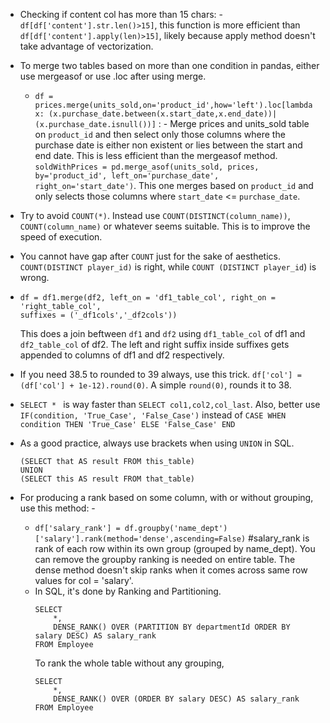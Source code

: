 - Checking if content col has more than 15 chars: - ```df[df['content'].str.len()>15]```, this function is more efficient than ```df[df['content'].apply(len)>15]```, likely because apply method doesn't take advantage of vectorization.

- To merge two tables based on more than one condition in pandas, either use mergeasof or use .loc after using merge.
  
  - ```df = prices.merge(units_sold,on='product_id',how='left').loc[lambda x: (x.purchase_date.between(x.start_date,x.end_date))|(x.purchase_date.isnull())]``` : - Merge prices and units_sold table on ```product_id``` and then select only those columns where the purchase date is either non existent or lies between the start and end date. This is less efficient than the mergeasof method. ```soldWithPrices = pd.merge_asof(units_sold, prices, by='product_id', left_on='purchase_date', right_on='start_date')```. This one merges based on ```product_id``` and only selects those columns where ```start_date``` <= ```purchase_date```. 

- Try to avoid ```COUNT(*)```. Instead use ```COUNT(DISTINCT(column_name))```, ```COUNT(column_name)``` or whatever seems suitable. This is to improve the speed of execution.

- You cannot have gap after ```COUNT``` just for the sake of aesthetics. ```COUNT(DISTINCT player_id)``` is right, while ```COUNT (DISTINCT player_id```) is wrong.

- ```
  df = df1.merge(df2, left_on = 'df1_table_col', right_on = 'right_table_col',
  suffixes = ('_df1cols','_df2cols'))
  ```
  This does a join beftween ```df1``` and ```df2``` using ```df1_table_col``` of df1 and ```df2_table_col``` of df2. The left and right suffix inside suffixes gets appended to columns of df1 and df2 respectively.
  
- If you need 38.5 to rounded to 39 always, use this trick. ```df['col'] = (df['col'] + 1e-12).round(0)```. A simple ```round(0)```, rounds it to 38.

- ```SELECT * ``` is way faster than ```SELECT col1,col2,col_last```. Also, better use ```IF(condition, 'True_Case', 'False_Case')``` instead of ```CASE WHEN condition THEN 'True_Case' ELSE 'False_Case' END```

- As a good practice, always use brackets when using ```UNION``` in SQL.
  
  ```
  (SELECT that AS result FROM this_table)
  UNION
  (SELECT this AS result FROM that_table)
  ```

- For producing a rank based on some column, with or without grouping, use this method: -
  - ```df['salary_rank'] = df.groupby('name_dept')['salary'].rank(method='dense',ascending=False)``` #salary_rank is rank of each row within its own group (grouped by name_dept). You can remove the groupby ranking is needed on entire table. The dense method doesn't skip ranks when it comes across same row values for col = 'salary'.
  - In SQL, it's done by Ranking and Partitioning.
    ```
    SELECT 
        *, 
        DENSE_RANK() OVER (PARTITION BY departmentId ORDER BY salary DESC) AS salary_rank
    FROM Employee
    ```
    To rank the whole table without any grouping,
    ```
    SELECT 
        *, 
        DENSE_RANK() OVER (ORDER BY salary DESC) AS salary_rank
    FROM Employee
    ```
